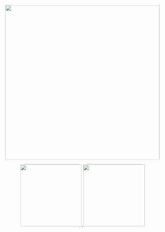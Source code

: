 <div align="center">
<a href="https://github.com/the-romantic-dev"><img src="https://shields.io/badge/Android-green?logo=android&logoColor=white" width="500"/></a>
</div>

<br/>

<div align="center">
<a href="https://www.linkedin.com/in/yury-valentinasov-5a8898230">
  <img src="https://img.shields.io/badge/LinkedIn-blue?logo=linkedin&logoColor=white" width="200"/>
</a>
<a href="https://t.me/TheRomantic20">
  <img src="https://shields.io/badge/Telegram-2AABEE?logo=telegram&logoColor=white" width="200"/>
</a>
</div>


